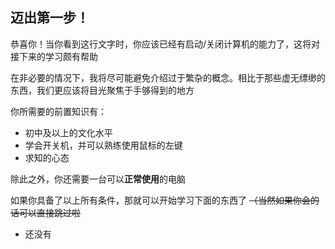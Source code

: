 ## 迈出第一步！

恭喜你！当你看到这行文字时，你应该已经有启动/关闭计算机的能力了，这将对接下来的学习颇有帮助

在非必要的情况下，我将尽可能避免介绍过于繁杂的概念。相比于那些虚无缥缈的东西，我们更应该将目光聚焦于手够得到的地方

你所需要的前置知识有：

- 初中及以上的文化水平
- 学会开关机，并可以熟练使用鼠标的左键
- 求知的心态

除此之外，你还需要一台可以**正常使用**的电脑

如果你具备了以上所有条件，那就可以开始学习下面的东西了 ~~（当然如果你会的话可以直接跳过啦~~

- 还没有